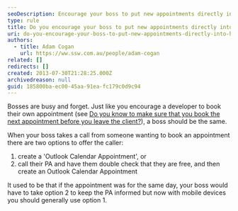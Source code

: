```yaml
---
seoDescription: Encourage your boss to put new appointments directly into their phone calendar for efficient scheduling and reduced dependency on assistants.
type: rule
title: Do you encourage your boss to put new appointments directly into their phone?
uri: do-you-encourage-your-boss-to-put-new-appointments-directly-into-his-phone
authors:
  - title: Adam Cogan
    url: https://ww.ssw.com.au/people/adam-cogan
related: []
redirects: []
created: 2013-07-30T21:28:25.000Z
archivedreason: null
guid: 185800ba-ec00-45aa-91ea-fc179c0d9c94
---
```


Bosses are busy and forget. Just like you encourage a developer to book their own appointment (see [Do you know to make sure that you book the next appointment before you leave the client?](/do-you-know-to-make-sure-that-you-book-the-next-appointment-before-you-leave-the-client)), a boss should be the same.

<!--endintro-->

When your boss takes a call from someone wanting to book an appointment there are two options to offer the caller:

1. create a 'Outlook Calendar Appointment', or
2. call their PA and have them double check that they are free, and then create an Outlook Calendar Appointment

It used to be that if the appointment was for the same day, your boss would have to take option 2 to keep the PA informed but now with mobile devices you should generally use option 1.
